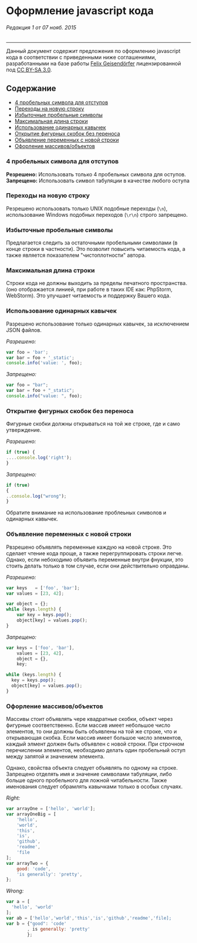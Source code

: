 # Оформление javascript кода
###### Редакция 1 от 07 нояб. 2015
------
Данный документ содержит предложения по оформлению javascript кода в соответствии с приведенными ниже соглашениями, разработанными на базе работы [Felix Geisendörfer](http://felixge.de/) лицензированной под [CC BY-SA 3.0](http://creativecommons.org/licenses/by-sa/3.0/).

## Содержание
* [4 пробельных символа для отступов](#4-пробельных-символа-для-отступов)
* [Переходы на новую строку](#Переходы-на-новую-строку)
* [Избыточные пробельные символы](#Избыточные-пробельные-символы)
* [Максимальная длина строки](#Максимальная-длина-строки)
* [Использование одинарных кавычек](#Использование-одинарных-кавычек)
* [Открытие фигурных скобок без переноса](#Открытие-фигурных-скобок-без-переноса)
* [Объявление переменных с новой строки](#Объявление-переменных-с-новой-строки)
* [Офорление массивов/объектов](#Офорление-массивов-объектов)

### 4 пробельных символа для отступов
**Резрешено:** Использовать только 4 пробельных символа для оступов.
**Запрещено:** Использовать символ табуляции в качестве любого оступа

### Переходы на новую строку
Резрешено использовать только UNIX подобные переходы (`\n`), использование Windows подобных переходов (`\r\n`) строго запрещено.

### Избыточные пробельные символы
Предлагается следить за остаточными пробельными символами (в конце строки в частности).
Это позволит повысить читаемость кода, а также является показателем "чистоплотности" автора.

### Максимальная длина строки
Строки кода не должны выходить за пределы печатного пространства. (оно отображается линией, при работе в таких IDE как: PhpStorm, WebStorm).
Это улучшает читаемость и поддержку Вашего кода.

### Использование одинарных кавычек
Разрешено использование только одинарных кавычек, за исключением JSON файлов.

*Разрешено:*

```js
var foo = 'bar';
var bar = foo + '_static';
console.info('value: ', foo);
```

*Запрещено:*

```js
var foo = "bar";
var bar = foo + "_static";
console.info("value: ", foo);
```

### Открытие фигурных скобок без переноса
Фигурные скобки должны открываться на той же строке, где и само утверждение.

*Разрешено:*

```js
if (true) {
....console.log('right');
}
```

*Запрещено:*

```js
if (true)
{
..console.log("wrong");
}
```

Обратите внимание на использование проблеьных символов и одинарных кавычек.

### Объявление переменных с новой строки
Рвзрешено объявлять переменные каждую на новой строке. Это сделает чтение кода проще, а также перегруппировать строки легче. Однако, если небоходимо объявить переменные внутри фнукции, это стоить делать только в том случае, если они действительно оправданы.

*Разрешено:*

```js
var keys   = ['foo', 'bar'];
var values = [23, 42];

var object = {};
while (keys.length) {
    var key = keys.pop();
    object[key] = values.pop();
}
```

*Запрещено:*

```js
var keys = ['foo', 'bar'],
    values = [23, 42],
    object = {},
    key;

while (keys.length) {
  key = keys.pop();
  object[key] = values.pop();
}
```

### Офорление массивов/объектов
Массивы стоит объявлять чере квадратные скобки, объект через фигурные соответственно.
Если массив имеет небольшое число элементов, то они должны быть объявлены на той же строке, что и открывающая скобка.
Если массив имеет большое число элементов, каждый элмент должен быть объявлен с новой строки.
При строчном перечислении элементов, необходимо делать один пробельный оступ между запятой и значением элемента.

Однако, свойства объекта следует объявлять по одному на строке. Запрещено отделять имя и значение символами табуляции, либо больше одного пробельного для ложной читабельности. Также именования следует обрамлять кавычками только в особых случаях.

*Right:*

```js
var arrayOne = ['hello', 'world'];
var arrayOneBig = [
    'hello',
    'world',
    'this',
    'is',
    'github',
    'readme',
    'file
];
var arrayTwo = {
    good: 'code',
    'is generally': 'pretty',
};
```

*Wrong:*

```js
var a = [
  'hello', 'world'
];
var ab = ['hello','world','this','is','github','readme','file];
var b = {"good": 'code'
        , is generally: 'pretty'
        };
```
